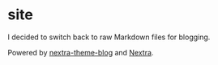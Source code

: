 # site

I decided to switch back to raw Markdown files for blogging. 

Powered by [nextra-theme-blog](https://github.com/shuding/nextra-theme-blog) and [Nextra](https://github.com/shuding/nextra).
